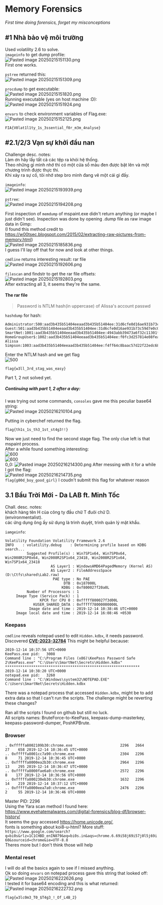 # Memory Forensics

*First time doing forensics, forget my misconceptions*

## #1 Nhà bảo vệ môi trường

Used volatility 2.6 to solve.  
`imageinfo` to get dump profile:  
![Pasted image 20250215151130.png](images/Pasted%20image%2020250215151130.png)  
First one works.  

`pstree` returned this:  
![Pasted image 20250215151309.png](images/Pasted%20image%2020250215151309.png)  

`procdump` to get executable:  
![Pasted image 20250215151820.png](images/Pasted%20image%2020250215151820.png)  
Running executable (yes on host machine :D):  
![Pasted image 20250215151924.png](images/Pasted%20image%2020250215151924.png)  

`envars` to check environment variables of Flag.exe:  
![Pasted image 20250215152125.png](images/Pasted%20image%2020250215152125.png)  

`FIA{V0lat1l1ty_1s_3ssential_f0r_m3m_4nalyse}`

## #2.1/2/3 Vạn sự khởi đầu nan

Challenge desc. notes:  
Làm ơn hãy lấy tất cả các tệp ra khỏi hệ thống.  
Theo những gì mình nhớ thì có một cửa sổ màu đen được bật lên và một chương trình được thực thi.  
Khi xảy ra sự cố, tôi nhớ step bro mình đang vẽ một cái gì đấy.  

`imageinfo`:  
![Pasted image 20250215193939.png](images/Pasted%20image%2020250215193939.png)

`pstree`:  
![Pasted image 20250215194208.png](images/Pasted%20image%2020250215194208.png)

First inspection of `memdump` of mspaint.exe didn't return anything (or maybe I just didn't see). Inspection was done by opening .dump file as raw image data in Gimp:  
(I found this method credit to https://w00tsec.blogspot.com/2015/02/extracting-raw-pictures-from-memory.html)  
![Pasted image 20250215185836.png](images/Pasted%20image%2020250215185836.png)    
I guess I'll lay off that for now and look at other things.

`cmdline` returns interesting result:  rar file  
![Pasted image 20250215192606.png](images/Pasted%20image%2020250215192606.png)  

`filescan` and findstr to get the rar file offsets:
![Pasted image 20250215192803.png](images/Pasted%20image%2020250215192803.png)  
After extracting all 3, it seems they're the same.

#### The rar file

> Password is NTLM hash(in uppercase) of Alissa's account passwd

`hashdump` for hash:  
```
Administrator:500:aad3b435b51404eeaad3b435b51404ee:31d6cfe0d16ae931b73c59d7e0c089c0:::
Guest:501:aad3b435b51404eeaad3b435b51404ee:31d6cfe0d16ae931b73c59d7e0c089c0:::
SmartNet:1001:aad3b435b51404eeaad3b435b51404ee:4943abb39473a6f32c11301f4987e7e0:::
HomeGroupUser$:1002:aad3b435b51404eeaad3b435b51404ee:f0fc3d257814e08fea06e63c5762ebd5:::
Alissa Simpson:1003:aad3b435b51404eeaad3b435b51404ee:f4ff64c8baac57d22f22edc681055ba6:::
```
Enter the NTLM hash and we get flag  
![500](images/Pasted%20image%2020250215192402.png)  

`flag{w3ll_3rd_stag_was_easy}`

Part 1, 2 not solved yet.  

##### Continuing with part 1, 2 after a day:  

I was trying out some commands, `consoles` gave me this peculiar base64 string:  
![Pasted image 20250216210104.png](images/Pasted%20image%2020250216210104.png)  

Putting in cyberchef returned the flag.

`flag{th1s_1s_th3_1st_st4g3!!}`

Now we just need to find the second stage flag. The only clue left is that mspaint process.  
After a while found something interesting:  
![600](images/Pasted%20image%2020250216213108.png)  
![600](images/Pasted%20image%2020250216214002.png)  
0_0:  ![Pasted image 20250216214300.png](images/Pasted%20image%2020250216214300.png)
After messing with it for a while I got the flag:  
![Pasted image 20250216214735.png](images/Pasted%20image%2020250216214735.png)  
`flag{g00d_boy_good_girl}` I coudn't submit this flag for whatever reason

## 3.1 Bầu Trời Mới - Da LAB ft. Minh Tốc

Chall. desc. notes:  
khách hàng tên H của công ty đầu chữ T đuôi chữ D.  
(environmentalist).  
các ứng dụng ông ấy sử dụng là trình duyệt, trình quản lý mật khẩu.  

`iamgeinfo`:  
```
Volatility Foundation Volatility Framework 2.6
INFO    : volatility.debug    : Determining profile based on KDBG search...
          Suggested Profile(s) : Win7SP1x64, Win7SP0x64, Win2008R2SP0x64, Win2008R2SP1x64_23418, Win2008R2SP1x64, Win7SP1x64_23418
                     AS Layer1 : WindowsAMD64PagedMemory (Kernel AS)
                     AS Layer2 : FileAddressSpace (D:\Ctfs\shared\Lab2.raw)
                      PAE type : No PAE
                           DTB : 0x187000L
                          KDBG : 0xf800027f20a0L
          Number of Processors : 1
     Image Type (Service Pack) : 1
                KPCR for CPU 0 : 0xfffff800027f3d00L
             KUSER_SHARED_DATA : 0xfffff78000000000L
           Image date and time : 2019-12-14 10:38:46 UTC+0000
     Image local date and time : 2019-12-14 16:08:46 +0530
```

### Keepass

`cmdline` reveals notepad used to edit `Hidden.kdbx`, it needs password.  
Discovered **[CVE-2023-32784](https://nvd.nist.gov/vuln/detail/CVE-2023-32784)** This might be helpful because:  
```
2019-12-14 10:37:56 UTC+0000
KeePass.exe pid:   3008
Command line : "C:\Program Files (x86)\KeePass Password Safe 2\KeePass.exe" "C:\Users\SmartNet\Secrets\Hidden.kdbx"
**************************************************************
2019-12-14 10:38:20 UTC+0000
notepad.exe pid:   3260
Command line : "C:\Windows\system32\NOTEPAD.EXE" C:\Users\SmartNet\Secrets\Hidden.kdbx
```  
There was a notepad process that accessed `Hidden.kdbx`, might be to add extra data so that I can't run the scripts. The challenge might be reverting these changes?  

Ran all the scripts I found on github but still no luck.  
All scripts names: BruteForce-to-KeePass, keepass-dump-masterkey, keepass-password-dumper, PoshKPBrute.  

### Browser

```
. 0xfffffa8002109b30:chrome.exe                      2296   2664     27    658 2019-12-14 10:36:45 UTC+0000
.. 0xfffffa8001cc7a90:chrome.exe                     2304   2296      8     71 2019-12-14 10:36:45 UTC+0000
.. 0xfffffa8000ea2b30:chrome.exe                     2964   2296     13    295 2019-12-14 10:36:47 UTC+0000
.. 0xfffffa8000fae6a0:chrome.exe                     2572   2296      8    177 2019-12-14 10:36:56 UTC+0000
.. 0xfffffa800230eb30:chrome.exe                     1632   2296     14    219 2019-12-14 10:37:12 UTC+0000
.. 0xfffffa8000eea7a0:chrome.exe                     2476   2296      2     55 2019-12-14 10:36:46 UTC+0000

```  
Master PID: 2296  
Using the Yara scan method I found here: https://www.eyehatemalwares.com/digital-forensics/blog-df/browser-history/  
It seems the guy accessed https://home.unicode.org/,  
fonts is something about koi8-u-html? More stuff:  
`https://www.google.com/search?q=bi0s&rlz=1C1CHBD_enIN879&oq=bi0s.in&aqs=chrome.6.69i58j69i57j0l5j69i60&sourceid=chrome&ie=UTF-8.8`  
Theres more but I don't think those will help  

### Mental reset

I will do all the basics again to see if I missed anything.  
Ok so doing `envars` on notepad process gave this string that looked off:  
![Pasted image 20250216222626.png](images/Pasted%20image%2020250216222626.png)  
I tested it for base64 encoding and this is what returned:  
![Pasted image 20250216222732.png](images/Pasted%20image%2020250216222732.png)  

`flag{w3lc0m3_T0_$T4g3_!_Of_L4B_2}`
